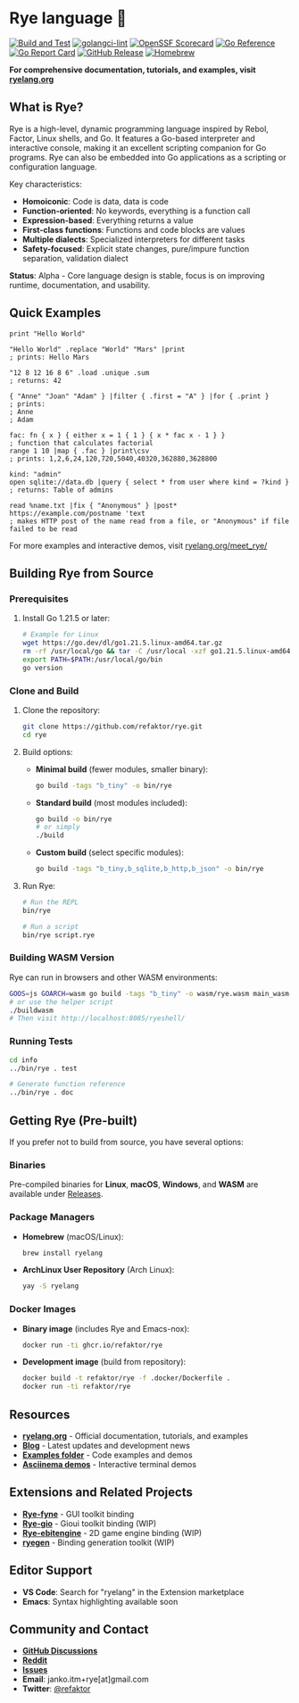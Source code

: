 # Rye language 🌾

[![Build and Test](https://github.com/refaktor/rye/actions/workflows/build.yml/badge.svg)](https://github.com/refaktor/rye/actions/workflows/build.yml)
[![golangci-lint](https://github.com/refaktor/rye/actions/workflows/golangci-lint.yml/badge.svg)](https://github.com/refaktor/rye/actions/workflows/golangci-lint.yml)
[![OpenSSF Scorecard](https://api.securityscorecards.dev/projects/github.com/refaktor/rye/badge)](https://securityscorecards.dev/viewer/?uri=github.com/refaktor/rye)
[![Go Reference](https://pkg.go.dev/badge/github.com/refaktor/rye.svg)](https://pkg.go.dev/github.com/refaktor/rye)
[![Go Report Card](https://goreportcard.com/badge/github.com/refaktor/rye)](https://goreportcard.com/report/github.com/refaktor/rye)
[![GitHub Release](https://img.shields.io/github/release/refaktor/rye.svg?style=flat)](https://github.com/refaktor/rye/releases/latest)
[![Homebrew](https://img.shields.io/homebrew/v/ryelang.svg?style=flat)](https://formulae.brew.sh/formula/ryelang)

**For comprehensive documentation, tutorials, and examples, visit [ryelang.org](https://ryelang.org/)**

## What is Rye?

Rye is a high-level, dynamic programming language inspired by Rebol, Factor, Linux shells, and Go. It features a Go-based interpreter and interactive console, making it an excellent scripting companion for Go programs. Rye can also be embedded into Go applications as a scripting or configuration language.

Key characteristics:
- **Homoiconic**: Code is data, data is code
- **Function-oriented**: No keywords, everything is a function call
- **Expression-based**: Everything returns a value
- **First-class functions**: Functions and code blocks are values
- **Multiple dialects**: Specialized interpreters for different tasks
- **Safety-focused**: Explicit state changes, pure/impure function separation, validation dialect

**Status**: Alpha - Core language design is stable, focus is on improving runtime, documentation, and usability.

## Quick Examples

```red
print "Hello World"

"Hello World" .replace "World" "Mars" |print
; prints: Hello Mars

"12 8 12 16 8 6" .load .unique .sum
; returns: 42

{ "Anne" "Joan" "Adam" } |filter { .first = "A" } |for { .print } 
; prints:
; Anne
; Adam

fac: fn { x } { either x = 1 { 1 } { x * fac x - 1 } }
; function that calculates factorial
range 1 10 |map { .fac } |print\csv
; prints: 1,2,6,24,120,720,5040,40320,362880,3628800

kind: "admin"
open sqlite://data.db |query { select * from user where kind = ?kind }
; returns: Table of admins

read %name.txt |fix { "Anonymous" } |post* https://example.com/postname 'text
; makes HTTP post of the name read from a file, or "Anonymous" if file failed to be read
```

For more examples and interactive demos, visit [ryelang.org/meet_rye/](https://ryelang.org/meet_rye/)

## Building Rye from Source

### Prerequisites

1. Install Go 1.21.5 or later:
   ```bash
   # Example for Linux
   wget https://go.dev/dl/go1.21.5.linux-amd64.tar.gz
   rm -rf /usr/local/go && tar -C /usr/local -xzf go1.21.5.linux-amd64.tar.gz
   export PATH=$PATH:/usr/local/go/bin
   go version
   ```

### Clone and Build

1. Clone the repository:
   ```bash
   git clone https://github.com/refaktor/rye.git
   cd rye
   ```

2. Build options:

   - **Minimal build** (fewer modules, smaller binary):
     ```bash
     go build -tags "b_tiny" -o bin/rye
     ```

   - **Standard build** (most modules included):
     ```bash
     go build -o bin/rye
     # or simply
     ./build
     ```

   - **Custom build** (select specific modules):
     ```bash
     go build -tags "b_tiny,b_sqlite,b_http,b_json" -o bin/rye
     ```

3. Run Rye:
   ```bash
   # Run the REPL
   bin/rye
   
   # Run a script
   bin/rye script.rye
   ```

### Building WASM Version

Rye can run in browsers and other WASM environments:

```bash
GOOS=js GOARCH=wasm go build -tags "b_tiny" -o wasm/rye.wasm main_wasm.go
# or use the helper script
./buildwasm
# Then visit http://localhost:8085/ryeshell/
```

### Running Tests

```bash
cd info
../bin/rye . test

# Generate function reference
../bin/rye . doc
```

## Getting Rye (Pre-built)

If you prefer not to build from source, you have several options:

### Binaries

Pre-compiled binaries for **Linux**, **macOS**, **Windows**, and **WASM** are available under [Releases](https://github.com/refaktor/rye/releases).

### Package Managers

- **Homebrew** (macOS/Linux):
  ```bash
  brew install ryelang
  ```

- **ArchLinux User Repository** (Arch Linux):
  ```bash
  yay -S ryelang
  ```

### Docker Images

- **Binary image** (includes Rye and Emacs-nox):
  ```bash
  docker run -ti ghcr.io/refaktor/rye
  ```

- **Development image** (build from repository):
  ```bash
  docker build -t refaktor/rye -f .docker/Dockerfile .
  docker run -ti refaktor/rye
  ```

## Resources

- **[ryelang.org](https://ryelang.org/)** - Official documentation, tutorials, and examples
- **[Blog](https://ryelang.org/blog/)** - Latest updates and development news
- **[Examples folder](./examples/)** - Code examples and demos
- **[Asciinema demos](https://asciinema.org/a/647708)** - Interactive terminal demos

## Extensions and Related Projects

- **[Rye-fyne](https://github.com/refaktor/rye-fyne)** - GUI toolkit binding
- **[Rye-gio](https://github.com/refaktor/rye-gio)** - Gioui toolkit binding (WIP)
- **[Rye-ebitengine](https://github.com/refaktor/rye-ebitengine)** - 2D game engine binding (WIP)
- **[ryegen](https://github.com/refaktor/ryegen)** - Binding generation toolkit (WIP)

## Editor Support

- **VS Code**: Search for "ryelang" in the Extension marketplace
- **Emacs**: Syntax highlighting available soon

## Community and Contact

- **[GitHub Discussions](https://github.com/refaktor/rye/discussions)**
- **[Reddit](https://reddit.com/r/ryelang/)**
- **[Issues](https://github.com/refaktor/rye/issues)**
- **Email**: janko.itm+rye[at]gmail.com
- **Twitter**: [@refaktor](https://twitter.com/refaktor)
